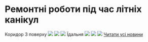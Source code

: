 # Ремонтні роботи під час літніх канікул
Коридор 3 поверху
![](/images/ремонтні-роботи-під-час-літніх-канікул/66331033_442564432994245_337086973468475392_n.jpg)
![](/images/ремонтні-роботи-під-час-літніх-канікул/64861169_2505565976396987_1149423180729810944_n.jpg)
![](/images/ремонтні-роботи-під-час-літніх-канікул/66853838_634765160355163_198069297392648192_n.jpg)
Їдальня
![](/images/ремонтні-роботи-під-час-літніх-канікул/66783689_363296474353239_134093977107300352_n.jpg)
![](/images/ремонтні-роботи-під-час-літніх-канікул/66283392_712090165916200_1832313192563343360_n.jpg)
![](/images/ремонтні-роботи-під-час-літніх-канікул/66368192_452828272223800_7989529736323792896_n.jpg)
[Читати усі новини](/news)

